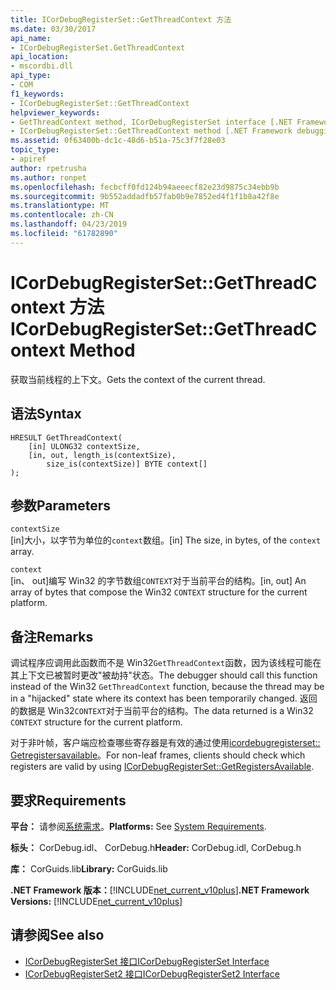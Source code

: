 ```yaml
---
title: ICorDebugRegisterSet::GetThreadContext 方法
ms.date: 03/30/2017
api_name:
- ICorDebugRegisterSet.GetThreadContext
api_location:
- mscordbi.dll
api_type:
- COM
f1_keywords:
- ICorDebugRegisterSet::GetThreadContext
helpviewer_keywords:
- GetThreadContext method, ICorDebugRegisterSet interface [.NET Framework debugging]
- ICorDebugRegisterSet::GetThreadContext method [.NET Framework debugging]
ms.assetid: 0f63400b-dc1c-48d6-b51a-75c3f7f28e03
topic_type:
- apiref
author: rpetrusha
ms.author: ronpet
ms.openlocfilehash: fecbcff0fd124b94aeeecf82e23d9875c34ebb9b
ms.sourcegitcommit: 9b552addadfb57fab0b9e7852ed4f1f1b8a42f8e
ms.translationtype: MT
ms.contentlocale: zh-CN
ms.lasthandoff: 04/23/2019
ms.locfileid: "61782890"
---
```

# <a name="icordebugregistersetgetthreadcontext-method"></a><span data-ttu-id="e3258-102">ICorDebugRegisterSet::GetThreadContext 方法</span><span class="sxs-lookup"><span data-stu-id="e3258-102">ICorDebugRegisterSet::GetThreadContext Method</span></span>
<span data-ttu-id="e3258-103">获取当前线程的上下文。</span><span class="sxs-lookup"><span data-stu-id="e3258-103">Gets the context of the current thread.</span></span>  
  
## <a name="syntax"></a><span data-ttu-id="e3258-104">语法</span><span class="sxs-lookup"><span data-stu-id="e3258-104">Syntax</span></span>  
  
```  
HRESULT GetThreadContext(  
    [in] ULONG32 contextSize,  
    [in, out, length_is(contextSize),  
        size_is(contextSize)] BYTE context[]  
);  
```  
  
## <a name="parameters"></a><span data-ttu-id="e3258-105">参数</span><span class="sxs-lookup"><span data-stu-id="e3258-105">Parameters</span></span>  
 `contextSize`  
 <span data-ttu-id="e3258-106">[in]大小，以字节为单位的`context`数组。</span><span class="sxs-lookup"><span data-stu-id="e3258-106">[in] The size, in bytes, of the `context` array.</span></span>  
  
 `context`  
 <span data-ttu-id="e3258-107">[in、 out]编写 Win32 的字节数组`CONTEXT`对于当前平台的结构。</span><span class="sxs-lookup"><span data-stu-id="e3258-107">[in, out] An array of bytes that compose the Win32 `CONTEXT` structure for the current platform.</span></span>  
  
## <a name="remarks"></a><span data-ttu-id="e3258-108">备注</span><span class="sxs-lookup"><span data-stu-id="e3258-108">Remarks</span></span>  
 <span data-ttu-id="e3258-109">调试程序应调用此函数而不是 Win32`GetThreadContext`函数，因为该线程可能在其上下文已被暂时更改"被劫持"状态。</span><span class="sxs-lookup"><span data-stu-id="e3258-109">The debugger should call this function instead of the Win32 `GetThreadContext` function, because the thread may be in a "hijacked" state where its context has been temporarily changed.</span></span> <span data-ttu-id="e3258-110">返回的数据是 Win32`CONTEXT`对于当前平台的结构。</span><span class="sxs-lookup"><span data-stu-id="e3258-110">The data returned is a Win32 `CONTEXT` structure for the current platform.</span></span>  
  
 <span data-ttu-id="e3258-111">对于非叶帧，客户端应检查哪些寄存器是有效的通过使用[icordebugregisterset:: Getregistersavailable](../../../../docs/framework/unmanaged-api/debugging/icordebugregisterset-getregistersavailable-method.md)。</span><span class="sxs-lookup"><span data-stu-id="e3258-111">For non-leaf frames, clients should check which registers are valid by using [ICorDebugRegisterSet::GetRegistersAvailable](../../../../docs/framework/unmanaged-api/debugging/icordebugregisterset-getregistersavailable-method.md).</span></span>  
  
## <a name="requirements"></a><span data-ttu-id="e3258-112">要求</span><span class="sxs-lookup"><span data-stu-id="e3258-112">Requirements</span></span>  
 <span data-ttu-id="e3258-113">**平台：** 请参阅[系统需求](../../../../docs/framework/get-started/system-requirements.md)。</span><span class="sxs-lookup"><span data-stu-id="e3258-113">**Platforms:** See [System Requirements](../../../../docs/framework/get-started/system-requirements.md).</span></span>  
  
 <span data-ttu-id="e3258-114">**标头：** CorDebug.idl、 CorDebug.h</span><span class="sxs-lookup"><span data-stu-id="e3258-114">**Header:** CorDebug.idl, CorDebug.h</span></span>  
  
 <span data-ttu-id="e3258-115">**库：** CorGuids.lib</span><span class="sxs-lookup"><span data-stu-id="e3258-115">**Library:** CorGuids.lib</span></span>  
  
 <span data-ttu-id="e3258-116">**.NET Framework 版本：**[!INCLUDE[net_current_v10plus](../../../../includes/net-current-v10plus-md.md)]</span><span class="sxs-lookup"><span data-stu-id="e3258-116">**.NET Framework Versions:** [!INCLUDE[net_current_v10plus](../../../../includes/net-current-v10plus-md.md)]</span></span>  
  
## <a name="see-also"></a><span data-ttu-id="e3258-117">请参阅</span><span class="sxs-lookup"><span data-stu-id="e3258-117">See also</span></span>

- [<span data-ttu-id="e3258-118">ICorDebugRegisterSet 接口</span><span class="sxs-lookup"><span data-stu-id="e3258-118">ICorDebugRegisterSet Interface</span></span>](../../../../docs/framework/unmanaged-api/debugging/icordebugregisterset-interface.md)
- [<span data-ttu-id="e3258-119">ICorDebugRegisterSet2 接口</span><span class="sxs-lookup"><span data-stu-id="e3258-119">ICorDebugRegisterSet2 Interface</span></span>](../../../../docs/framework/unmanaged-api/debugging/icordebugregisterset2-interface.md)

